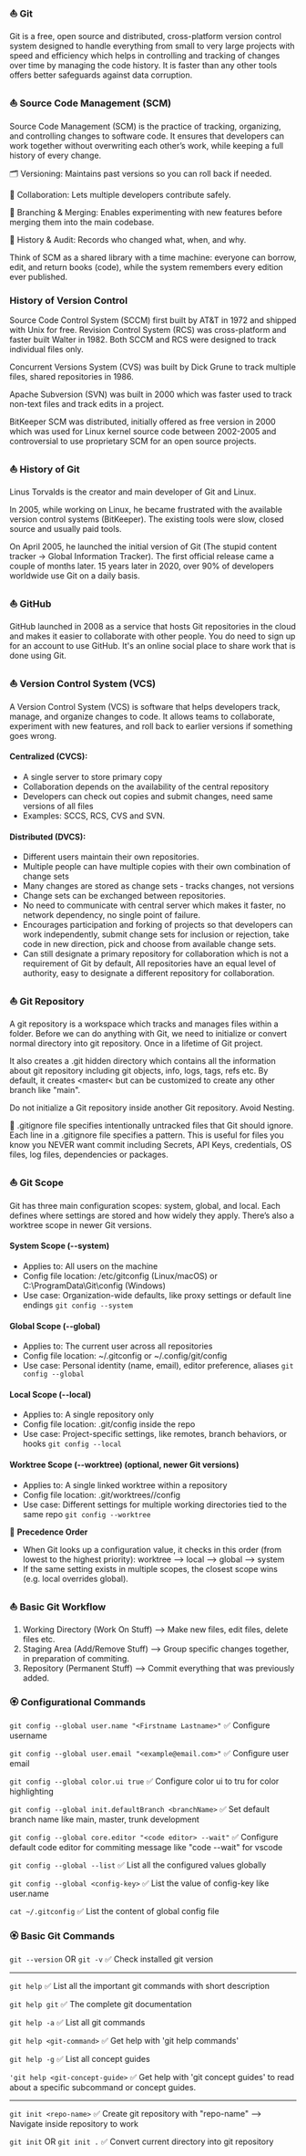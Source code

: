 ### ⛵ Git
Git is a free, open source and distributed, cross-platform version control system designed to handle everything from small to very large projects with speed and efficiency which helps in controlling and tracking of changes over time by managing the code history. It is faster than any other tools offers better safeguards against data corruption.

### ⛵ Source Code Management (SCM)
Source Code Management (SCM) is the practice of tracking, organizing, and controlling changes to software code. It ensures that developers can work together without overwriting each other’s work, while keeping a full history of every change.

🗂️ Versioning: Maintains past versions so you can roll back if needed.

👥 Collaboration: Lets multiple developers contribute safely.

🌿 Branching & Merging: Enables experimenting with new features before merging them into the main codebase.

📜 History & Audit: Records who changed what, when, and why.

Think of SCM as a shared library with a time machine: everyone can borrow, edit, and return books (code), while the system remembers every edition ever published.

### History of Version Control
Source Code Control System (SCCM) first built by AT&T in 1972 and shipped with Unix for free. Revision Control System (RCS) was cross-platform and faster built Walter in 1982. Both SCCM and RCS were designed to track individual files only.

Concurrent Versions System (CVS) was built by Dick Grune to track multiple files, shared repositories in 1986.

Apache Subversion (SVN) was built in 2000 which was faster used to track non-text files and track edits in a project.

BitKeeper SCM was distributed, initially offered as free version in 2000 which was used for Linux kernel source code between 2002-2005 and controversial to use proprietary SCM for an open source projects.

### ⛵ History of Git
Linus Torvalds is the creator and main developer of Git and Linux. 

In 2005, while working on Linux, he became frustrated with the available version control systems (BitKeeper). The existing tools were slow, closed source and usually paid tools.

On April 2005, he launched the initial version of Git (The stupid content tracker -> Global Information Tracker). The first official release came a couple of months later. 15 years later in 2020, over 90% of developers worldwide use Git on a daily basis.

### ⛵ GitHub
GitHub launched in 2008 as a service that hosts Git repositories in the cloud and makes it easier to collaborate with other people. You do need to sign up for an account to use GitHub. It's an online social place to share work that is done using Git.


### ⛵ Version Control System (VCS)
A Version Control System (VCS) is software that helps developers track, manage, and organize changes to code. It allows teams to collaborate, experiment with new features, and roll back to earlier versions if something goes wrong.

#### **Centralized (CVCS):**
- A single server to store primary copy
- Collaboration depends on the availability of the central repository
- Developers can check out copies and submit changes, need same versions of all files
- Examples: SCCS, RCS, CVS and SVN.

#### **Distributed (DVCS):**
- Different users maintain their own repositories.
- Multiple people can have multiple copies with their own combination of change sets
- Many changes are stored as change sets - tracks changes, not versions
- Change sets can be exchanged between repositories.
- No need to communicate with central server which makes it faster, no network dependency, no single point of failure.
- Encourages participation and forking of projects so that developers can work independently, submit change sets for inclusion or rejection, take code in new direction, pick and choose from available change sets.
- Can still designate a primary repository for collaboration which is not a requirement of Git by default, All repositories have an equal level of authority, easy to designate a different repository for collaboration.

### ⛵  Git Repository
A git repository is a workspace which tracks and manages files within a folder. Before we can do anything with Git, we need to initialize or convert normal directory into git repository. Once in a lifetime of Git project.

It also creates a .git hidden directory which contains all the information about git repository including git objects, info, logs, tags, refs etc. By default, it creates <master< but can be customized to create any other branch like "main".

Do not initialize a Git repository inside another Git repository. Avoid Nesting.

👹 .gitignore file specifies intentionally untracked files that Git should ignore. Each line in a .gitignore file specifies a pattern. This is useful for files you know you NEVER want commit including Secrets, API Keys, credentials, OS files, log files, dependencies or packages. 

### ⛵ Git Scope
Git has three main configuration scopes: system, global, and local. Each defines where settings are stored and how widely they apply. There’s also a worktree scope in newer Git versions.

#### System Scope (--system)
- Applies to: All users on the machine 
- Config file location: /etc/gitconfig (Linux/macOS) or C:\ProgramData\Git\config (Windows)
- Use case: Organization-wide defaults, like proxy settings or default line endings
```git config --system```

#### Global Scope (--global)
- Applies to: The current user across all repositories
- Config file location: ~/.gitconfig or ~/.config/git/config
- Use case: Personal identity (name, email), editor preference, aliases
```git config --global```

#### Local Scope (--local)
- Applies to: A single repository only 
- Config file location: .git/config inside the repo 
- Use case: Project-specific settings, like remotes, branch behaviors, or hooks 
```git config --local```

#### Worktree Scope (--worktree) (optional, newer Git versions)
- Applies to: A single linked worktree within a repository 
- Config file location: .git/worktrees/<name>/config 
- Use case: Different settings for multiple working directories tied to the same repo
```git config --worktree```

🔖 **Precedence Order**
- When Git looks up a configuration value, it checks in this order (from lowest to the highest priority): worktree --> local --> global --> system 
- If the same setting exists in multiple scopes, the closest scope wins (e.g. local overrides global).

### ⛵ Basic Git Workflow
1. Working Directory (Work On Stuff) --> Make new files, edit files, delete files etc.
2. Staging Area (Add/Remove Stuff) --> Group specific changes together, in preparation of commiting.
3. Repository (Permanent Stuff) --> Commit everything that was previously added.

### 🏵️ Configurational Commands

```git config --global user.name "<Firstname Lastname>"``` ✅ Configure username

```git config --global user.email "<example@email.com>"``` ✅ Configure user email

```git config --global color.ui true``` ✅ Configure color ui to tru for color highlighting

```git config --global init.defaultBranch <branchName>``` ✅ Set default branch name like main, master, trunk development

```git config --global core.editor "<code editor> --wait"``` ✅ Configure default code editor for commiting message like "code --wait" for vscode

```git config --global --list``` ✅ List all the configured values globally

```git config --global <config-key>``` ✅ List the value of config-key like user.name

```cat ~/.gitconfig``` ✅ List the content of global config file

### 🏵 Basic Git Commands

```git --version``` OR ```git -v``` ✅ Check installed git version

---

```git help``` ✅ List all the important git commands with short description

```git help git``` ✅ The complete git documentation

```git help -a``` ✅ List all git commands

```git help <git-command>``` ✅ Get help with 'git help commands'

```git help -g``` ✅ List all concept guides 

```'git help <git-concept-guide>``` ✅ Get help with 'git concept guides'
to read about a specific subcommand or concept guides.

---

```git init <repo-name>``` ✅ Create git repository with "repo-name" --> Navigate inside repository to work

```git init``` OR ```git init .``` ✅ Convert current directory into git repository



